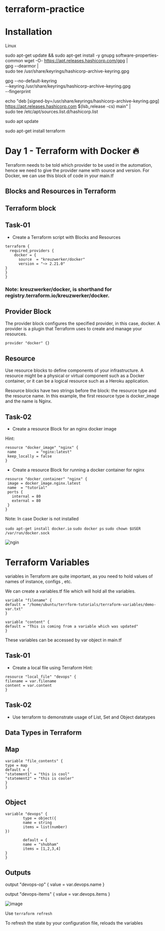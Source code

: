 # terraform-practice

# Installation

Linux

 sudo apt-get update && sudo apt-get install -y gnupg software-properties-common
wget -O- https://apt.releases.hashicorp.com/gpg | \
    gpg --dearmor | \
    sudo tee /usr/share/keyrings/hashicorp-archive-keyring.gpg

gpg --no-default-keyring \
    --keyring /usr/share/keyrings/hashicorp-archive-keyring.gpg \
    --fingerprint

echo "deb [signed-by=/usr/share/keyrings/hashicorp-archive-keyring.gpg] \
    https://apt.releases.hashicorp.com $(lsb_release -cs) main" | \
    sudo tee /etc/apt/sources.list.d/hashicorp.list

sudo apt update

sudo apt-get install terraform


# Day 1 - Terraform with Docker 🔥

Terraform needs to be told which provider to be used in the automation, hence we need to give the provider name with source and version.
For Docker, we can use this block of code in your main.tf

## Blocks and Resources in Terraform

## Terraform block

## Task-01

- Create a Terraform script with Blocks and Resources

```
terraform {
  required_providers {
    docker = {
      source  = "kreuzwerker/docker"
      version = "~> 2.21.0"
}
}
}
```

### Note: kreuzwerker/docker, is shorthand for registry.terraform.io/kreuzwerker/docker.

## Provider Block

The provider block configures the specified provider, in this case, docker. A provider is a plugin that Terraform uses to create and manage your resources.

```
provider "docker" {}
```

## Resource

Use resource blocks to define components of your infrastructure. A resource might be a physical or virtual component such as a Docker container, or it can be a logical resource such as a Heroku application.

Resource blocks have two strings before the block: the resource type and the resource name. In this example, the first resource type is docker_image and the name is Nginx.

## Task-02

- Create a resource Block for an nginx docker image

Hint:

```
resource "docker_image" "nginx" {
 name         = "nginx:latest"
 keep_locally = false
}
```

- Create a resource Block for running a docker container for nginx

```
resource "docker_container" "nginx" {
 image = docker_image.nginx.latest
 name  = "tutorial"
 ports {
   internal = 80
   external = 80
 }
}
```

Note: In case Docker is not installed

`sudo apt-get install docker.io`
`sudo docker ps`
`sudo chown $USER /var/run/docker.sock`

![ngin](https://github.com/davender-singh1/terraform-course-practice/assets/106000634/056f3570-ced5-4f74-bbd4-18203cd411ee)


# Terraform Variables

variables in Terraform are quite important, as you need to hold values of names of instance, configs , etc.

We can create a variables.tf file which will hold all the variables.

```
variable "filename" {
default = "/home/ubuntu/terrform-tutorials/terraform-variables/demo-var.txt"
}
```

```
variable "content" {
default = "This is coming from a variable which was updated"
}
```

These variables can be accessed by var object in main.tf

## Task-01

- Create a local file using Terraform
  Hint:

```
resource "local_file" "devops" {
filename = var.filename
content = var.content
}
```

## Task-02

- Use terraform to demonstrate usage of List, Set and Object datatypes
  
## Data Types in Terraform

## Map

```
variable "file_contents" {
type = map
default = {
"statement1" = "this is cool"
"statement2" = "this is cooler"
}
}
```

## Object

```
variable "devops" {
        type = object({
        name = string
        items = list(number)
})

        default = {
        name = "shubham"
        items = [1,2,3,4]
}
}
```
## Outputs

output "devops-op" {
value = var.devops.name
}

output "devops-items" {
value = var.devops.items
}


![image](https://github.com/davender-singh1/terraform-course-practice/assets/106000634/da60d1b3-77d5-4b3a-bb35-3b77f97c214b)

Use `terraform refresh`

To refresh the state by your configuration file, reloads the variables
